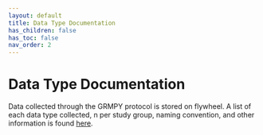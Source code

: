 ```yaml
---
layout: default
title: Data Type Documentation
has_children: false
has_toc: false
nav_order: 2
---
```

# Data Type Documentation

Data collected through the GRMPY protocol is stored on flywheel. A list of each data type collected, n per study group, naming convention, and other information is found <a href="https://docs.google.com/spreadsheets/d/19Ga4Syb7b3r299mqGkwYt3KR5v8FL1tfErUrgLXz7-c/edit#gid=0">here</a>.
